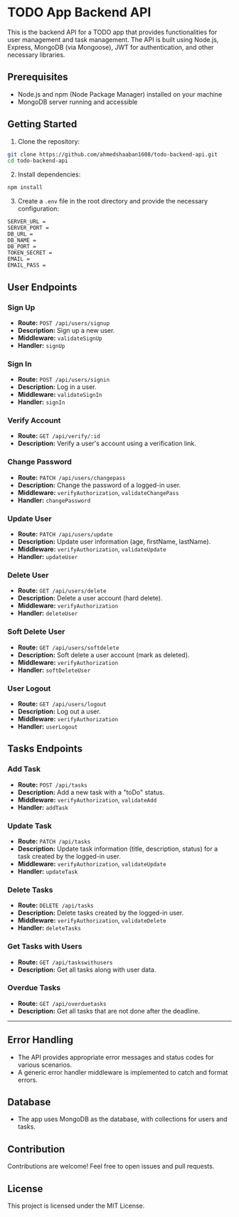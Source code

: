 # TODO App Backend API

This is the backend API for a TODO app that provides functionalities for user management and task management. The API is built using Node.js, Express, MongoDB (via Mongoose), JWT for authentication, and other necessary libraries.

## Prerequisites

- Node.js and npm (Node Package Manager) installed on your machine
- MongoDB server running and accessible

## Getting Started

1. Clone the repository:

```bash
git clone https://github.com/ahmedshaaban1608/todo-backend-api.git
cd todo-backend-api
```

2. Install dependencies:

```bash
npm install
```

3. Create a `.env` file in the root directory and provide the necessary configuration:

```
SERVER_URL =
SERVER_PORT =
DB_URL =
DB_NAME =
DB_PORT =
TOKEN_SECRET =
EMAIL =
EMAIL_PASS =
```

## User Endpoints

### Sign Up

- **Route:** `POST /api/users/signup`
- **Description:** Sign up a new user.
- **Middleware:** `validateSignUp`
- **Handler:** `signUp`

### Sign In

- **Route:** `POST /api/users/signin`
- **Description:** Log in a user.
- **Middleware:** `validateSignIn`
- **Handler:** `signIn`

### Verify Account

- **Route:** `GET /api/verify/:id`
- **Description:** Verify a user's account using a verification link.

### Change Password

- **Route:** `PATCH /api/users/changepass`
- **Description:** Change the password of a logged-in user.
- **Middleware:** `verifyAuthorization`, `validateChangePass`
- **Handler:** `changePassword`

### Update User

- **Route:** `PATCH /api/users/update`
- **Description:** Update user information (age, firstName, lastName).
- **Middleware:** `verifyAuthorization`, `validateUpdate`
- **Handler:** `updateUser`

### Delete User

- **Route:** `GET /api/users/delete`
- **Description:** Delete a user account (hard delete).
- **Middleware:** `verifyAuthorization`
- **Handler:** `deleteUser`

### Soft Delete User

- **Route:** `GET /api/users/softdelete`
- **Description:** Soft delete a user account (mark as deleted).
- **Middleware:** `verifyAuthorization`
- **Handler:** `softDeleteUser`

### User Logout

- **Route:** `GET /api/users/logout`
- **Description:** Log out a user.
- **Middleware:** `verifyAuthorization`
- **Handler:** `userLogout`

## Tasks Endpoints

### Add Task

- **Route:** `POST /api/tasks`
- **Description:** Add a new task with a "toDo" status.
- **Middleware:** `verifyAuthorization`, `validateAdd`
- **Handler:** `addTask`

### Update Task

- **Route:** `PATCH /api/tasks`
- **Description:** Update task information (title, description, status) for a task created by the logged-in user.
- **Middleware:** `verifyAuthorization`, `validateUpdate`
- **Handler:** `updateTask`

### Delete Tasks

- **Route:** `DELETE /api/tasks`
- **Description:** Delete tasks created by the logged-in user.
- **Middleware:** `verifyAuthorization`, `validateDelete`
- **Handler:** `deleteTasks`

### Get Tasks with Users

- **Route:** `GET /api/taskswithusers`
- **Description:** Get all tasks along with user data.

### Overdue Tasks

- **Route:** `GET /api/overduetasks`
- **Description:** Get all tasks that are not done after the deadline.

---

## Error Handling

- The API provides appropriate error messages and status codes for various scenarios.
- A generic error handler middleware is implemented to catch and format errors.

## Database

- The app uses MongoDB as the database, with collections for users and tasks.

## Contribution

Contributions are welcome! Feel free to open issues and pull requests.

## License

This project is licensed under the MIT License.
